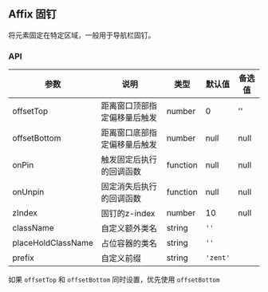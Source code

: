 ## Affix 固钉

将元素固定在特定区域，一般用于导航栏固钉。

### API

| 参数 | 说明 | 类型 | 默认值 | 备选值 |
|------|------|------|--------|--------|
| offsetTop | 距离窗口顶部指定偏移量后触发 | number | 0 | '' |
| offsetBottom | 距离窗口底部指定偏移量后触发 | number | null | null |
| onPin | 触发固定后执行的回调函数 | function | null | null |
| onUnpin | 固定消失后执行的回调函数 | function | null | null |
| zIndex | 固钉的z-index | number | 10 | null |
| className | 自定义额外类名  | string | `''`       |                                   |
| placeHoldClassName | 占位容器的类名  | string | `''`       |                                   |
| prefix    | 自定义前缀    | string | `'zent'`   |                                   |

如果 `offsetTop` 和 `offsetBottom` 同时设置，优先使用 `offsetBottom`

<style>
.demo-nav {
    width: 100%;
    height: 60px;
    background-color: #ededed;
    line-height: 60px;
    text-align: center;
    border: 1px solid #2B90ED;
}

.demo-bottom {
	opacity: 0.8;
}
</style>
